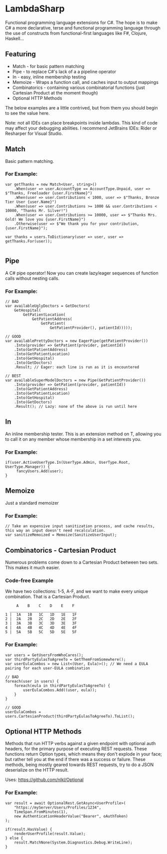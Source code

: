 # LambdaSharp
Functional programming language extensions for C#. The hope is to make 
C# a more declarative, terse and functional programming language through 
the use of constructs from functional-first languages like F#, Clojure, 
Haskell... 

## Featuring
* Match - for basic pattern matching
* Pipe - to replace C#'s lack of a a pipeline operator
* In - easy, inline membership testing
* Memoize - Wraps a function call, and caches input to output mappings
* Combinatorics - containing various combinatorial functions (just 
Cartesian Product at the moment though) 
* Optional HTTP Methods


The below examples are a little contrived, but from them you should 
begin to see the value here.

Note: not all IDEs can place breakpoints inside lambdas. This kind of 
code may affect your debugging abilities. I recommend JetBrains IDEs: 
Rider or Resharper for Visual Studio.


## Match
Basic pattern matching. 

### For Example: 
```
var getThanks = new Match<User, string>() 
    .When(user => user.AccountType == AccountType.Unpaid, user => $"Thanks, Freeloader {user.FirstName}")
    .When(user => user.Contributions < 1000, user => $"Thanks, Bronze Tier User {user.Name}")
    .When(user => user.Contributions >= 1000 && user.Contributions < 10000, "Thanks Mr. Silver!")
    .When(user => user.Contributions >= 10000, user => $"Thanks Mrs. Gold! We love you {user.FirstName}")
    .Otherwise(user => $"We thank you for your contribution, {user.FirstName}");
                          
var thanks = users.ToDictionary(user => user, user => getThanks.For(user));
                                
```


## Pipe
A C# pipe operator! Now you can create lazy/eager sequences of function calls without nesting calls.

### For Example: 
```
// BAD
var availableUglyDoctors = GetDoctors(
    GetHospital(
        GetPatientLocation(
            GetPatientAddress(
                GetPatient(
                    GetPatientProvider(), patientId)))));

// GOOD
var availablePrettyDoctors = new EagerPipe(getPatientProvider())
    .Into(provider => GetPatient(provider, patientId))
    .Into(GetPatientAddress)
    .Into(GetPatientLocation)
    .Into(GetHospital)
    .Into(GetDoctors)
    .Result; // Eager: each line is run as it is encountered

// BEST
var availableSuperModelDoctors = new Pipe(GetPatientProvider())
    .Into(provider => GetPatient(provider, patientId))
    .Into(GetPatientAddress)
    .Into(GetPatientLocation)
    .Into(GetHospital)
    .Into(GetDoctors)
    .Result(); // Lazy: none of the above is run until here
```


## In
An inline membership tester. This is an extension method on T, allowing 
you to call it on any member whose membership in a set interests you.

### For Example: 
```
if(user.ActiveUserType.In(UserType.Admin, UserType.Root, UserType.Manager)) {
     fancyUsers.Add(user);
}
```


## Memoize
Just a standard memoizer

### For Example: 
```
// Take an expensive input sanitization process, and cache results, this way an input doesn't need recalculation.
var sanitizeMemoized = Memoize(SanitizeUserInput);
```


## Combinatorics - Cartesian Product
Numerous problems come down to a Cartesian Product between two sets. 
This makes it much easier.

### Code-free Example
We have two collections: 1-5, A-F, and we want to make every unique 
combination. That is a Cartesian Product.
```
     A    B    C    D    E    F 
  ______________________________
1 |  1A   1B   1C   1D   1E   1F
2 |  2A   2B   2C   2D   2E   2F
3 |  3A   3B   3C   3D   3E   3F
4 |  4A   4B   4C   4D   4E   4F
5 |  5A   5B   5C   5D   5E   5F
```

### For Example: 
```
var users = GetUsersFromWhoCares();
var thirdPartyEulasToAgreeTo = GetThemFromSomewhere();
var userEulaCombos = new List<(User, Eula)>(); // We need a EULA pairing for each user-EULA combination

// BAD
foreach(user in users) {
    foreach(eula in thirdPartyEulasToAgreeTo) { 
        userEulaCombos.Add((user, eula)); 
    }
}

// GOOD
userEulaCombos = users.CartesianProduct(thirdPartyEulasToAgreeTo).ToList();
```

## Optional HTTP Methods
Methods that run HTTP verbs against a given endpoint with optional auth headers, for the primary purpose of 
executing REST requests. These functions return Option types, which means they don't explode in your face; 
but rather tell you at the end if there was a success or failure. These methods, being mostly geared 
towards REST requests, try to do a JSON deserialize on the HTTP result. 

Uses: https://github.com/nlkl/Optional

### For Example: 
```
var result = await OptionalRest.GetAsync<UserProfile>(
    "https://myServer/Users/Profiles/1234",
    TimeSpan.FromMinutes(1),
    new AuthenticationHeaderValue("Bearer", oAuthToken) 
);

if(result.HasValue) {
    renderUserProfile(result.Value);
} else {
    result.MatchNone(System.Diagnostics.Debug.WriteLine);
}
```
